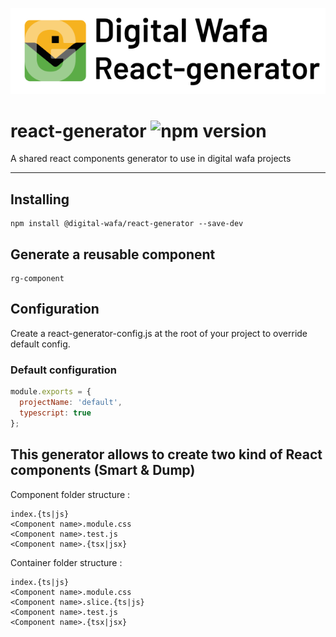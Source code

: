 ![wafa react generator config](images/logo.png)
# react-generator  ![npm version](https://img.shields.io/npm/v/@digital-wafa/react-generator)

A shared react components generator to use in digital wafa projects

***

## Installing

```
npm install @digital-wafa/react-generator --save-dev
```

## Generate a reusable component

```
rg-component
```

## Configuration

Create a react-generator-config.js at the root of your project to override default config.

### Default configuration

``` javascript
module.exports = {
  projectName: 'default',
  typescript: true
};
```

## This generator allows to create two kind of React components (Smart & Dump)

Component folder structure :

```
index.{ts|js}
<Component name>.module.css
<Component name>.test.js
<Component name>.{tsx|jsx}
```

Container folder structure :

```
index.{ts|js}
<Component name>.module.css
<Component name>.slice.{ts|js}
<Component name>.test.js
<Component name>.{tsx|jsx}
```
